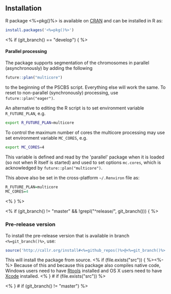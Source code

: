 ## Installation
R package <%=pkg()%> is available on [CRAN](http://cran.r-project.org/package=<%=pkg()%>) and can be installed in R as:
```r
install.packages('<%=pkg()%>')
```

<% if (git_branch() == "develop") { %>
#### Parallel processing
The package supports segmentation of the chromosomes in parallel
(asynchronously) by adding the following
```r
future::plan("multicore")
```
to the beginning of the PSCBS script.  Everything else will work the
same.  To reset to non-parallel (synchronously) processing, use
`future::plan("eager")`.

An alternative to editing the R script is to set environment variable
`R_FUTURE_PLAN`, e.g.
```sh
export R_FUTURE_PLAN=multicore
```
To control the maximum number of cores the multicore processing may
use set environment variable `MC_CORES`, e.g.
```sh
export MC_CORES=4
```
This variable is defined and read by the 'parallel' package when it
is loaded (so not when R itself is started) and used to set options
`mc.cores`, which is acknowledged by `future::plan("multicore")`.

This above also be set in the cross-platform `~/.Renviron` file as:
```r
R_FUTURE_PLAN=multicore
MC_CORES=4
```

<% } %>


<% if (git_branch() != "master" && !grepl("^release/", git_branch())) { %>
### Pre-release version

To install the pre-release version that is available in branch `<%=git_branch()%>`, use:
```r
source('http://callr.org/install#<%=github_repos()%>@<%=git_branch()%>')
```
This will install the package from source.  <% if (file.exists("src")) { %><%-%>
Because of this and because this package also compiles native code,
Windows users need to have
[Rtools](https://cran.r-project.org/bin/windows/Rtools/) installed and
OS X users need to have [Xcode](https://developer.apple.com/xcode/)
installed.
<% } # if (file.exists("src")) %>

<% } # if (git_branch() != "master") %>
